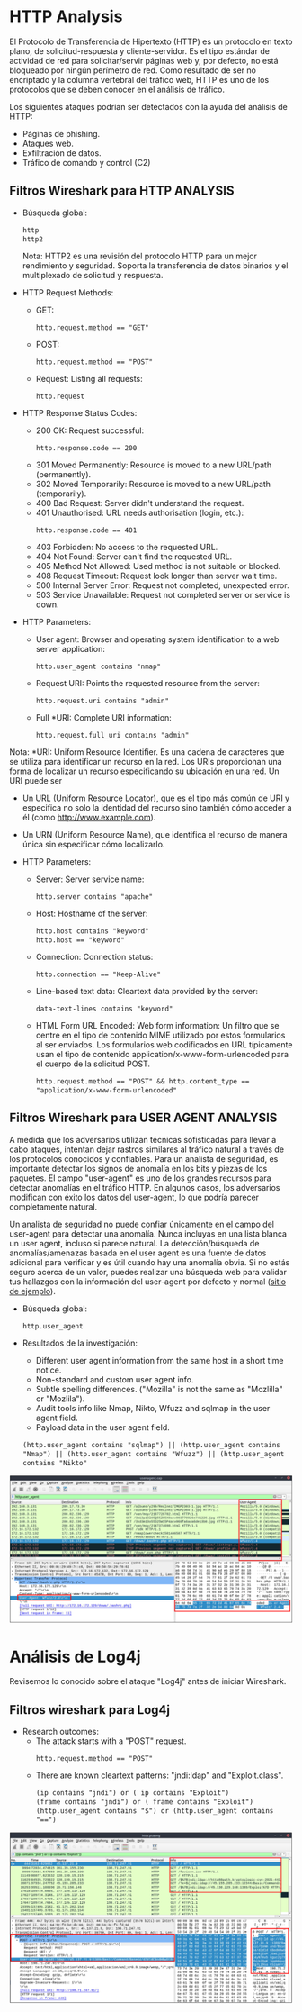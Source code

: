 
# HTTP Analysis
El Protocolo de Transferencia de Hipertexto (HTTP) es un protocolo en texto plano, de solicitud-respuesta y cliente-servidor. Es el tipo estándar de actividad de red para solicitar/servir páginas web y, por defecto, no está bloqueado por ningún perímetro de red. Como resultado de ser no encriptado y la columna vertebral del tráfico web, HTTP es uno de los protocolos que se deben conocer en el análisis de tráfico.

Los siguientes ataques podrían ser detectados con la ayuda del análisis de HTTP:
- Páginas de phishing.
- Ataques web.
- Exfiltración de datos.
- Tráfico de comando y control (C2)


## Filtros Wireshark para HTTP ANALYSIS
- Búsqueda global:
  ```
  http
  http2
  ```
  Nota: HTTP2 es una revisión del protocolo HTTP para un mejor rendimiento y seguridad. Soporta la transferencia de datos binarios y el multiplexado de solicitud y respuesta.

- HTTP Request Methods:
  - GET:
    ```
    http.request.method == "GET"
    ```

  - POST:
    ```
    http.request.method == "POST"
    ```

  - Request: Listing all requests:
    ```
    http.request
    ```

- HTTP Response Status Codes:
  - 200 OK: Request successful:
    ```
    http.response.code == 200
    ```
  - 301 Moved Permanently: Resource is moved to a new URL/path (permanently).
  - 302 Moved Temporarily: Resource is moved to a new URL/path (temporarily).
  - 400 Bad Request: Server didn't understand the request.
  - 401 Unauthorised: URL needs authorisation (login, etc.):
    ```
    http.response.code == 401
    ```
  - 403 Forbidden: No access to the requested URL.
  - 404 Not Found: Server can't find the requested URL.
  - 405 Method Not Allowed: Used method is not suitable or blocked.
  - 408 Request Timeout:  Request look longer than server wait time.
  - 500 Internal Server Error: Request not completed, unexpected error.
  - 503 Service Unavailable: Request not completed server or service is down.


- HTTP Parameters:
  - User agent: Browser and operating system identification to a web server application:
    ```
    http.user_agent contains "nmap"
    ```
  - Request URI: Points the requested resource from the server:
    ```
    http.request.uri contains "admin"
    ```
  - Full *URI: Complete URI information:
    ```
    http.request.full_uri contains "admin"
    ```

Nota: *URI: Uniform Resource Identifier. Es una cadena de caracteres que se utiliza para identificar un recurso en la red. Los URIs proporcionan una forma de localizar un recurso especificando su ubicación en una red. Un URI puede ser
- Un URL (Uniform Resource Locator), que es el tipo más común de URI y especifica no solo la identidad del recurso sino también cómo acceder a él (como http://www.example.com).
- Un URN (Uniform Resource Name), que identifica el recurso de manera única sin especificar cómo localizarlo.

- HTTP Parameters:
  - Server: Server service name:
    ```
    http.server contains "apache"
    ```
  - Host: Hostname of the server:
    ```
    http.host contains "keyword"
    http.host == "keyword"
    ```
  - Connection: Connection status:
    ```
    http.connection == "Keep-Alive"
    ```
  - Line-based text data: Cleartext data provided by the server:
    ```
    data-text-lines contains "keyword"
    ```
  - HTML Form URL Encoded: Web form information: Un filtro que se centre en el tipo de contenido MIME utilizado por estos formularios al ser enviados. Los formularios web codificados en URL típicamente usan el tipo de contenido application/x-www-form-urlencoded para el cuerpo de la solicitud POST.
    ```
    http.request.method == "POST" && http.content_type == "application/x-www-form-urlencoded"
    ```



## Filtros Wireshark para USER AGENT ANALYSIS
A medida que los adversarios utilizan técnicas sofisticadas para llevar a cabo ataques, intentan dejar rastros similares al tráfico natural a través de los protocolos conocidos y confiables. Para un analista de seguridad, es importante detectar los signos de anomalía en los bits y piezas de los paquetes. El campo "user-agent" es uno de los grandes recursos para detectar anomalías en el tráfico HTTP. En algunos casos, los adversarios modifican con éxito los datos del user-agent, lo que podría parecer completamente natural. 

Un analista de seguridad no puede confiar únicamente en el campo del user-agent para detectar una anomalía. Nunca incluyas en una lista blanca un user agent, incluso si parece natural. La detección/búsqueda de anomalías/amenazas basada en el user agent es una fuente de datos adicional para verificar y es útil cuando hay una anomalía obvia. Si no estás seguro acerca de un valor, puedes realizar una búsqueda web para validar tus hallazgos con la información del user-agent por defecto y normal ([sitio de ejemplo](https://developers.whatismybrowser.com/useragents/explore/)).

- Búsqueda global:
  ```
  http.user_agent
  ```

- Resultados de la investigación:
  - Different user agent information from the same host in a short time notice.
  - Non-standard and custom user agent info.
  - Subtle spelling differences. ("Mozilla" is not the same as  "Mozlilla" or "Mozlila").
  - Audit tools info like Nmap, Nikto, Wfuzz and sqlmap in the user agent field.
  - Payload data in the user agent field.
  ```
  (http.user_agent contains "sqlmap") || (http.user_agent contains "Nmap") || (http.user_agent contains "Wfuzz") || (http.user_agent contains "Nikto"
  ```

![](capturas/wireshark-http-analysis.png)


# Análisis de Log4j
Revisemos lo conocido sobre el ataque "Log4j" antes de iniciar Wireshark.


## Filtros wireshark para Log4j
- Research outcomes:
  - The attack starts with a "POST" request.
    ```
    http.request.method == "POST"
    ```
  - There are known cleartext patterns: "jndi:ldap" and "Exploit.class".
    ```
    (ip contains "jndi") or ( ip contains "Exploit")
    (frame contains "jndi") or ( frame contains "Exploit")
    (http.user_agent contains "$") or (http.user_agent contains "==")
    ```
![](capturas/wireshark-Log4j.png)
















